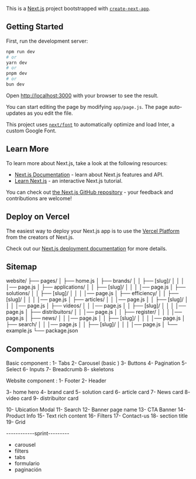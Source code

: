 This is a [Next.js](https://nextjs.org/) project bootstrapped with [`create-next-app`](https://github.com/vercel/next.js/tree/canary/packages/create-next-app).

## Getting Started

First, run the development server:

```bash
npm run dev
# or
yarn dev
# or
pnpm dev
# or
bun dev
```

Open [http://localhost:3000](http://localhost:3000) with your browser to see the result.

You can start editing the page by modifying `app/page.js`. The page auto-updates as you edit the file.

This project uses [`next/font`](https://nextjs.org/docs/basic-features/font-optimization) to automatically optimize and load Inter, a custom Google Font.

## Learn More

To learn more about Next.js, take a look at the following resources:

- [Next.js Documentation](https://nextjs.org/docs) - learn about Next.js features and API.
- [Learn Next.js](https://nextjs.org/learn) - an interactive Next.js tutorial.

You can check out [the Next.js GitHub repository](https://github.com/vercel/next.js/) - your feedback and contributions are welcome!

## Deploy on Vercel

The easiest way to deploy your Next.js app is to use the [Vercel Platform](https://vercel.com/new?utm_medium=default-template&filter=next.js&utm_source=create-next-app&utm_campaign=create-next-app-readme) from the creators of Next.js.

Check out our [Next.js deployment documentation](https://nextjs.org/docs/deployment) for more details.

## Sitemap

website/
├── pages/
│ ├── home.js
│ ├── brands/
│ │ ├── [slug]/
│ │ │ │── page.js
│ ├── applications/
│ │ ├── [slug]/
│ │ │ │── page.js
│ ├── solutions/
│ │ ├── [slug]/
│ │ │ │── page.js
│ ├── efficiency/
│ │ ├── [slug]/
│ │ │ │── page.js
│ ├── articles/
│ │ │── page.js
│ │ ├── [slug]/
│ │ │ │── page.js
│ ├── videos/
│ │ │── page.js
│ │ ├── [slug]/
│ │ │ │── page.js
│ ├── distribuitors/
│ │ │── page.js
│ │ ├── register/
│ │ │ │── page.js
│ ├── news/
│ │ │── page.js
│ │ ├── [slug]/
│ │ │ │── page.js
│ ├── search/
│ │ │── page.js
│ │ ├── [slug]/
│ │ │ │── page.js
│ └── example.js
└── package.json

## Components

Basic component :
1- Tabs
2- Carousel (basic )
3- Buttons
4- Pagination
5- Select
6- Inputs
7- Breadcrumb
8- skeletons

Website component :
1- Footer
2- Header

3- home hero
4- brand card
5- solution card
6- article card
7- News card
8- video card
9- distribuitor card

10- Ubication Modal
11- Search
12- Banner page name
13- CTA Banner
14- Product Info
15- Text rich content
16- Filters
17- Contact-us
18- section title
19- Grid

------------sprint---------

- carousel
- filters
- tabs
- formulario
- paginación

